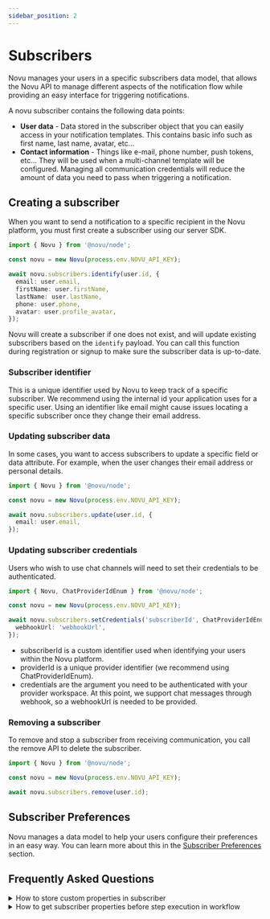 ```yaml
---
sidebar_position: 2
---
```


# Subscribers

Novu manages your users in a specific subscribers data model, that allows the Novu API to manage different aspects of the notification flow while providing an easy interface for triggering notifications.

A novu subscriber contains the following data points:

- **User data** - Data stored in the subscriber object that you can easily access in your notification templates. This contains basic info such as first name, last name, avatar, etc...
- **Contact information** - Things like e-mail, phone number, push tokens, etc... They will be used when a multi-channel template will be configured. Managing all communication credentials will reduce the amount of data you need to pass when triggering a notification.

## Creating a subscriber

When you want to send a notification to a specific recipient in the Novu platform, you must first create a subscriber using our server SDK.

```typescript
import { Novu } from '@novu/node';

const novu = new Novu(process.env.NOVU_API_KEY);

await novu.subscribers.identify(user.id, {
  email: user.email,
  firstName: user.firstName,
  lastName: user.lastName,
  phone: user.phone,
  avatar: user.profile_avatar,
});
```

Novu will create a subscriber if one does not exist, and will update existing subscribers based on the `identify` payload. You can call this function during registration or signup to make sure the subscriber data is up-to-date.

### Subscriber identifier

This is a unique identifier used by Novu to keep track of a specific subscriber. We recommend using the internal id your application uses for a specific user.
Using an identifier like email might cause issues locating a specific subscriber once they change their email address.

### Updating subscriber data

In some cases, you want to access subscribers to update a specific field or data attribute. For example, when the user changes their email address or personal details.

```typescript
import { Novu } from '@novu/node';

const novu = new Novu(process.env.NOVU_API_KEY);

await novu.subscribers.update(user.id, {
  email: user.email,
});
```

### Updating subscriber credentials

Users who wish to use chat channels will need to set their credentials to be authenticated.

```typescript
import { Novu, ChatProviderIdEnum } from '@novu/node';

const novu = new Novu(process.env.NOVU_API_KEY);

await novu.subscribers.setCredentials('subscriberId', ChatProviderIdEnum.Slack, {
  webhookUrl: 'webhookUrl',
});
```

- subscriberId is a custom identifier used when identifying your users within the Novu platform.
- providerId is a unique provider identifier (we recommend using ChatProviderIdEnum).
- credentials are the argument you need to be authenticated with your provider workspace. At this point, we support chat messages through webhook, so a webhookUrl is needed to be provided.

### Removing a subscriber

To remove and stop a subscriber from receiving communication, you call the remove API to delete the subscriber.

```typescript
import { Novu } from '@novu/node';

const novu = new Novu(process.env.NOVU_API_KEY);

await novu.subscribers.remove(user.id);
```

## Subscriber Preferences

Novu manages a data model to help your users configure their preferences in an easy way. You can learn more about this in the [Subscriber Preferences](/platform/preferences) section.

## Frequently Asked Questions

<details>
  <summary>How to store custom properties in subscriber</summary>
  <p>Subscribers have fixed schema. Storing custom properties is not supported but here is a work around, you can store that property in your database and send those values in payload option of trigger using variables. Read more about variables <a href="./templates#variable-usage"> here </a>.</p>
</details>

<details>
  <summary>How to get subscriber properties before step execution in workflow</summary>
  <p>Workflow has access to all existing properties of subscriber as well as payload variables. So there is no any extra step needed</p>
</details>
